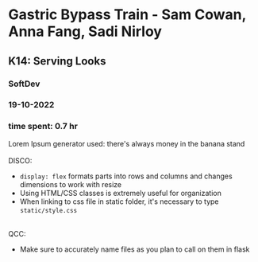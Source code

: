 # Gastric Bypass Train - Sam Cowan, Anna Fang, Sadi Nirloy
## K14: Serving Looks
### SoftDev
### 19-10-2022
### time spent: 0.7 hr

Lorem Ipsum generator used: there's always money in the banana stand
<br>
<br> 
DISCO:
- `display: flex` formats parts into rows and columns and changes dimensions to work with resize
- Using HTML/CSS classes is extremely useful for organization
- When linking to css file in static folder, it's necessary to type `static/style.css`

<br>
QCC:

- Make sure to accurately name files as you plan to call on them in flask
